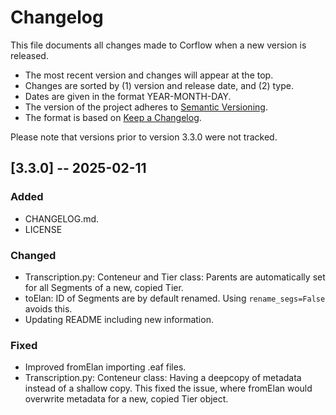 # Changelog

This file documents all changes made to Corflow when a new version is released.

* The most recent version and changes will appear at the top.
* Changes are sorted by (1) version and release date, and (2) type.
* Dates are given in the format YEAR-MONTH-DAY.
* The version of the project adheres to [Semantic Versioning](https://semver.org/spec/v2.0.0.html).
* The format is based on [Keep a Changelog](https://keepachangelog.com/en/1.1.0/).

Please note that versions prior to version 3.3.0 were not tracked.

## [3.3.0] -- 2025-02-11

### Added

* CHANGELOG.md.
* LICENSE

### Changed

* Transcription.py: Conteneur and Tier class: Parents are
automatically set for all Segments of a new, copied Tier.
* toElan: ID of Segments are by default renamed. Using
`rename_segs=False` avoids this.
* Updating README including new information.

### Fixed

* Improved fromElan importing .eaf files.
* Transcription.py: Conteneur class: Having a deepcopy of metadata
instead of a shallow copy. This fixed the issue, where fromElan
would overwrite metadata for a new, copied Tier object.